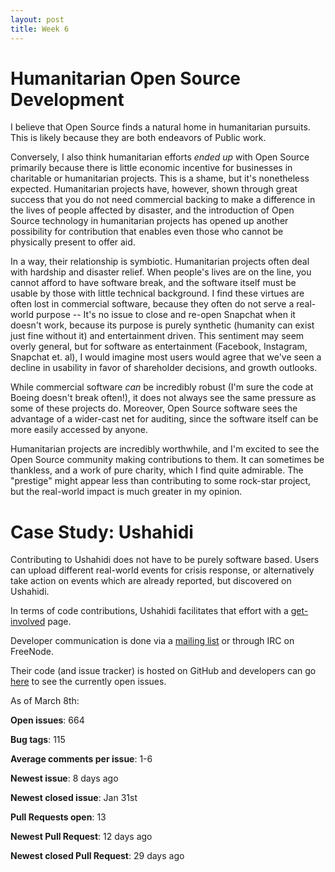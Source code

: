 ```yaml
---
layout: post
title: Week 6
---
```


# Humanitarian Open Source Development

I believe that Open Source finds a natural home in humanitarian pursuits. This is likely because they are both endeavors
of Public work.

Conversely, I also think humanitarian efforts *ended up* with Open Source primarily because there is little economic incentive
for businesses in charitable or humanitarian projects. This is a shame, but it's nonetheless expected. Humanitarian projects have, however, shown
through great success that you do not need commercial backing to make a difference in the lives of people affected by disaster, and the
introduction of Open Source technology in humanitarian projects has opened up another possibility for contribution that enables even those who
cannot be physically present to offer aid.

In a way, their relationship is symbiotic. Humanitarian projects often deal with hardship and disaster relief. When people's lives are on
the line, you cannot afford to have software break, and the software itself must be usable by those with little technical background. I find
these virtues are often lost in commercial software, because they often do not serve a real-world purpose -- It's no issue to close and re-open 
Snapchat when it doesn't work, because its purpose is purely synthetic (humanity can exist just fine without it) and entertainment driven. This
sentiment may seem overly general, but for software as entertainment (Facebook, Instagram, Snapchat et. al), I would imagine most users would agree
that we've seen a decline in usability in favor of shareholder decisions, and growth outlooks.

While commercial software *can* be incredibly robust (I'm sure the code at Boeing doesn't break often!), 
it does not always see the same pressure as some of these projects do. Moreover, Open Source software
sees the advantage of a wider-cast net for auditing, since the software itself can be more easily accessed by anyone. 

Humanitarian projects are incredibly worthwhile, and I'm excited to see the Open Source community making contributions to them. It can sometimes be
thankless, and a work of pure charity, which I find quite admirable. The "prestige" might appear less than contributing to some rock-star project, but
the real-world impact is much greater in my opinion.

# Case Study: Ushahidi

Contributing to Ushahidi does not have to be purely software based. Users can upload different real-world events for crisis response, or alternatively
take action on events which are already reported, but discovered on Ushahidi.

In terms of code contributions, Ushahidi facilitates that effort with a [get-involved](https://www.ushahidi.com/support/get-involved) page.

Developer communication is done via a [mailing list](http://list.ushahidi.com/) or through IRC on FreeNode. 

Their code (and issue tracker) is hosted on GitHub and developers can go [here](https://github.com/ushahidi/platform/issues) to see the currently
open issues. 

As of March 8th:

**Open issues**: 664

**Bug tags**: 115

**Average comments per issue**: 1-6

**Newest issue**: 8 days ago

**Newest closed issue**: Jan 31st

**Pull Requests open**: 13

**Newest Pull Request**: 12 days ago

**Newest closed Pull Request**: 29 days ago


